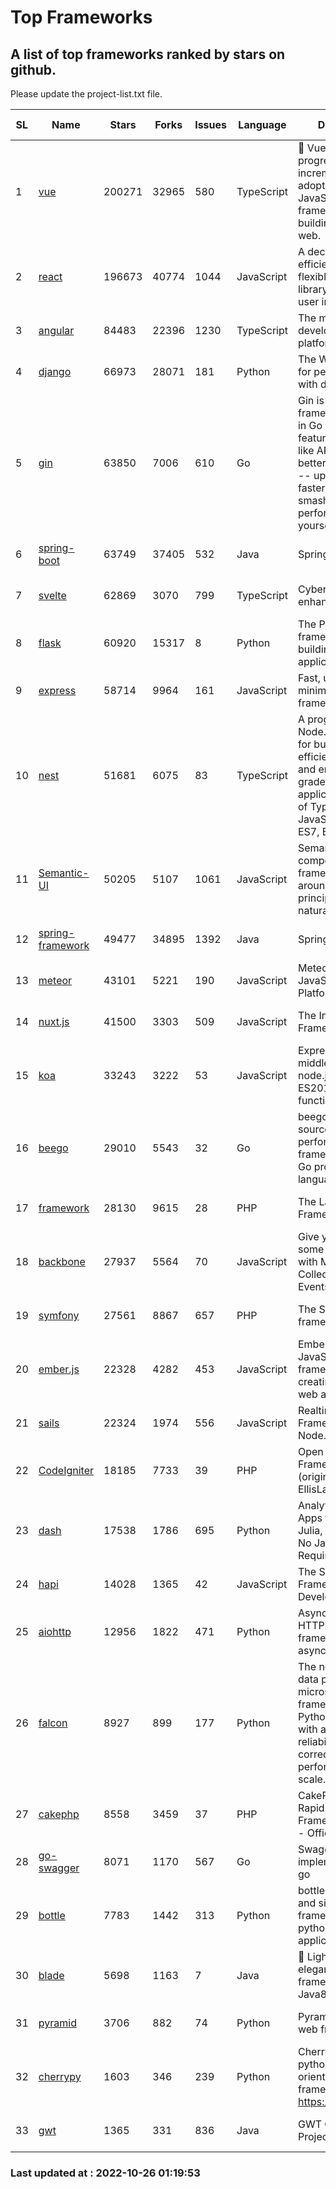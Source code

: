 # Top Frameworks
## A list of top frameworks ranked by stars on github.  
Please update the project-list.txt file.

| SL| Name  | Stars| Forks| Issues | Language | Description | Last Commit |
| --| ------| -----| ---- | ------ | -------- | ----------- | ----------- |
| 1 | [vue](https://github.com/vuejs/vue) | 200271 | 32965 | 580 | TypeScript | 🖖 Vue.js is a progressive, incrementally-adoptable JavaScript framework for building UI on the web. | 2022-10-19 04:45:59 |
| 2 | [react](https://github.com/facebook/react) | 196673 | 40774 | 1044 | JavaScript | A declarative, efficient, and flexible JavaScript library for building user interfaces. | 2022-10-25 02:25:33 |
| 3 | [angular](https://github.com/angular/angular) | 84483 | 22396 | 1230 | TypeScript | The modern web developer’s platform | 2022-10-25 19:57:13 |
| 4 | [django](https://github.com/django/django) | 66973 | 28071 | 181 | Python | The Web framework for perfectionists with deadlines. | 2022-10-25 18:01:25 |
| 5 | [gin](https://github.com/gin-gonic/gin) | 63850 | 7006 | 610 | Go | Gin is a HTTP web framework written in Go (Golang). It features a Martini-like API with much better performance -- up to 40 times faster. If you need smashing performance, get yourself some Gin. | 2022-10-19 16:49:19 |
| 6 | [spring-boot](https://github.com/spring-projects/spring-boot) | 63749 | 37405 | 532 | Java | Spring Boot | 2022-10-25 22:48:26 |
| 7 | [svelte](https://github.com/sveltejs/svelte) | 62869 | 3070 | 799 | TypeScript | Cybernetically enhanced web apps | 2022-10-20 18:04:35 |
| 8 | [flask](https://github.com/pallets/flask) | 60920 | 15317 | 8 | Python | The Python micro framework for building web applications. | 2022-10-05 03:09:06 |
| 9 | [express](https://github.com/expressjs/express) | 58714 | 9964 | 161 | JavaScript | Fast, unopinionated, minimalist web framework for node. | 2022-10-08 20:11:42 |
| 10 | [nest](https://github.com/nestjs/nest) | 51681 | 6075 | 83 | TypeScript | A progressive Node.js framework for building efficient, scalable, and enterprise-grade server-side applications on top of TypeScript & JavaScript (ES6, ES7, ES8) 🚀 | 2022-10-25 09:37:24 |
| 11 | [Semantic-UI](https://github.com/Semantic-Org/Semantic-UI) | 50205 | 5107 | 1061 | JavaScript | Semantic is a UI component framework based around useful principles from natural language. | 2022-10-06 20:02:37 |
| 12 | [spring-framework](https://github.com/spring-projects/spring-framework) | 49477 | 34895 | 1392 | Java | Spring Framework | 2022-10-25 15:43:07 |
| 13 | [meteor](https://github.com/meteor/meteor) | 43101 | 5221 | 190 | JavaScript | Meteor, the JavaScript App Platform | 2022-10-24 13:44:03 |
| 14 | [nuxt.js](https://github.com/nuxt/nuxt.js) | 41500 | 3303 | 509 | JavaScript | The Intuitive Vue(2) Framework | 2022-09-05 13:31:52 |
| 15 | [koa](https://github.com/koajs/koa) | 33243 | 3222 | 53 | JavaScript | Expressive middleware for node.js using ES2017 async functions | 2022-10-25 16:21:44 |
| 16 | [beego](https://github.com/beego/beego) | 29010 | 5543 | 32 | Go | beego is an open-source, high-performance web framework for the Go programming language. | 2022-09-14 08:37:19 |
| 17 | [framework](https://github.com/laravel/framework) | 28130 | 9615 | 28 | PHP | The Laravel Framework. | 2022-10-25 21:58:47 |
| 18 | [backbone](https://github.com/jashkenas/backbone) | 27937 | 5564 | 70 | JavaScript | Give your JS App some Backbone with Models, Views, Collections, and Events | 2022-08-23 08:30:45 |
| 19 | [symfony](https://github.com/symfony/symfony) | 27561 | 8867 | 657 | PHP | The Symfony PHP framework | 2022-10-24 13:01:18 |
| 20 | [ember.js](https://github.com/emberjs/ember.js) | 22328 | 4282 | 453 | JavaScript | Ember.js - A JavaScript framework for creating ambitious web applications | 2022-10-26 00:51:32 |
| 21 | [sails](https://github.com/balderdashy/sails) | 22324 | 1974 | 556 | JavaScript | Realtime MVC Framework for Node.js | 2022-09-02 20:00:35 |
| 22 | [CodeIgniter](https://github.com/bcit-ci/CodeIgniter) | 18185 | 7733 | 39 | PHP | Open Source PHP Framework (originally from EllisLab) | 2022-06-27 19:12:41 |
| 23 | [dash](https://github.com/plotly/dash) | 17538 | 1786 | 695 | Python | Analytical Web Apps for Python, R, Julia, and Jupyter. No JavaScript Required. | 2022-10-25 21:24:25 |
| 24 | [hapi](https://github.com/hapijs/hapi) | 14028 | 1365 | 42 | JavaScript | The Simple, Secure Framework Developers Trust | 2022-08-24 06:29:54 |
| 25 | [aiohttp](https://github.com/aio-libs/aiohttp) | 12956 | 1822 | 471 | Python | Asynchronous HTTP client/server framework for asyncio and Python | 2022-10-22 23:01:23 |
| 26 | [falcon](https://github.com/falconry/falcon) | 8927 | 899 | 177 | Python | The no-magic web data plane API and microservices framework for Python developers, with a focus on reliability, correctness, and performance at scale. | 2022-10-10 19:16:57 |
| 27 | [cakephp](https://github.com/cakephp/cakephp) | 8558 | 3459 | 37 | PHP | CakePHP: The Rapid Development Framework for PHP - Official Repository | 2022-10-23 15:00:42 |
| 28 | [go-swagger](https://github.com/go-swagger/go-swagger) | 8071 | 1170 | 567 | Go | Swagger 2.0 implementation for go | 2022-10-06 03:55:56 |
| 29 | [bottle](https://github.com/bottlepy/bottle) | 7783 | 1442 | 313 | Python | bottle.py is a fast and simple micro-framework for python web-applications. | 2022-09-05 15:24:52 |
| 30 | [blade](https://github.com/lets-blade/blade) | 5698 | 1163 | 7 | Java | :rocket: Lightning fast and elegant mvc framework for Java8 | 2022-05-10 12:38:06 |
| 31 | [pyramid](https://github.com/Pylons/pyramid) | 3706 | 882 | 74 | Python | Pyramid - A Python web framework | 2022-09-29 23:22:56 |
| 32 | [cherrypy](https://github.com/cherrypy/cherrypy) | 1603 | 346 | 239 | Python | CherryPy is a pythonic, object-oriented HTTP framework.      https://cherrypy.dev | 2022-07-17 20:36:25 |
| 33 | [gwt](https://github.com/gwtproject/gwt) | 1365 | 331 | 836 | Java | GWT Open Source Project | 2022-07-26 22:23:28 |

### Last updated at : 2022-10-26 01:19:53
